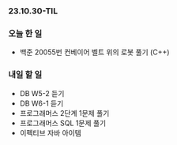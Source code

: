 ### 23.10.30-TIL
### 오늘 한 일
- 백준 20055번 컨베이어 벨트 위의 로봇 풀기 (C++)

### 내일 할 일
- DB W5-2 듣기
- DB W6-1 듣기
- 프로그래머스 2단계 1문제 풀기
- 프로그래머스 SQL 1문제 풀기
- 이펙티브 자바 아이템 
